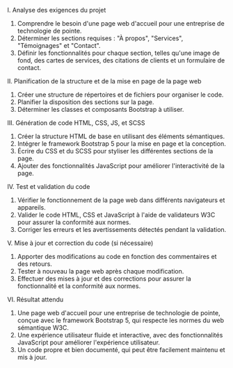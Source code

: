 I. Analyse des exigences du projet

1. Comprendre le besoin d'une page web d'accueil pour une entreprise de technologie de pointe.
2. Déterminer les sections requises : "À propos", "Services", "Témoignages" et "Contact".
3. Définir les fonctionnalités pour chaque section, telles qu'une image de fond, des cartes de services, des citations de clients et un formulaire de contact.

II. Planification de la structure et de la mise en page de la page web

1. Créer une structure de répertoires et de fichiers pour organiser le code.
2. Planifier la disposition des sections sur la page.
3. Déterminer les classes et composants Bootstrap à utiliser.

III. Génération de code HTML, CSS, JS, et SCSS

1. Créer la structure HTML de base en utilisant des éléments sémantiques.
2. Intégrer le framework Bootstrap 5 pour la mise en page et la conception.
3. Écrire du CSS et du SCSS pour styliser les différentes sections de la page.
4. Ajouter des fonctionnalités JavaScript pour améliorer l'interactivité de la page.

IV. Test et validation du code

1. Vérifier le fonctionnement de la page web dans différents navigateurs et appareils.
2. Valider le code HTML, CSS et JavaScript à l'aide de validateurs W3C pour assurer la conformité aux normes.
3. Corriger les erreurs et les avertissements détectés pendant la validation.

V. Mise à jour et correction du code (si nécessaire)

1. Apporter des modifications au code en fonction des commentaires et des retours.
2. Tester à nouveau la page web après chaque modification.
3. Effectuer des mises à jour et des corrections pour assurer la fonctionnalité et la conformité aux normes.

VI. Résultat attendu

1. Une page web d'accueil pour une entreprise de technologie de pointe, conçue avec le framework Bootstrap 5, qui respecte les normes du web sémantique W3C.
2. Une expérience utilisateur fluide et interactive, avec des fonctionnalités JavaScript pour améliorer l'expérience utilisateur.
3. Un code propre et bien documenté, qui peut être facilement maintenu et mis à jour.